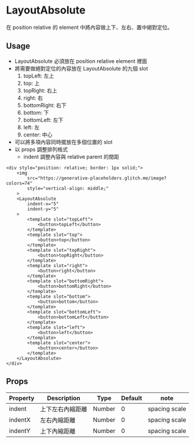 # LayoutAbsolute

在 position relative 的 element 中將內容做上下、左右、置中絕對定位。

<Doc-LayoutAbsoluteDoc />

## Usage

- LayoutAbsolute 必須放在 position relative element 裡面
- 將需要做絕對定位的內容放在 LayoutAbsolute 的九個 slot
  1. topLeft: 左上
  1. top: 上
  1. topRight: 右上
  1. right: 右
  1. bottomRight: 右下
  1. bottom: 下
  1. bottomLeft: 左下
  1. left: 左
  1. center: 中心
- 可以將多項內容同時擺放在多個位置的 slot
- 以 props 調整排列格式
  - indent 調整內容與 relative parent 的間距

```vue live
<div style="position: relative; border: 1px solid;">
	<img
		src="https://generative-placeholders.glitch.me/image?colors=74"
		style="vertical-align: middle;"
	>
	<LayoutAbsolute
        indent-x="5"
        indent-y="5"
    >
		<template slot="topLeft">
			<button>topLeft</button>
		</template>
		<template slot="top">
			<button>top</button>
		</template>
		<template slot="topRight">
			<button>topRight</button>
		</template>
		<template slot="right">
			<button>right</button>
		</template>
		<template slot="bottomRight">
			<button>bottomRight</button>
		</template>
		<template slot="bottom">
			<button>bottom</button>
		</template>
		<template slot="bottomLeft">
			<button>bottomLeft</button>
		</template>
		<template slot="left">
			<button>left</button>
		</template>
		<template slot="center">
			<button>center</button>
		</template>
	</LayoutAbsolute>
</div>
```

## Props
| Property | Description | Type | Default | note |
| --- | --- | --- | --- | --- |
| indent | 上下左右內縮距離 | Number | 0 | spacing scale |
| indentX | 左右內縮距離 | Number | 0 | spacing scale |
| indentY | 上下內縮距離 | Number | 0 | spacing scale |

